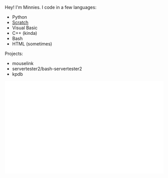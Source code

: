 Hey! I'm Minnies. I code in a few languages:
 - Python
 - [Scratch](https://scratch.mit.edu/users/minniesworld)
 - Visual Basic
 - C++ (kinda)
 - Bash
 - HTML (sometimes)

Projects:
 - mouselink
 - servertester2/bash-servertester2
 - kpdb

![](https://raw.githubusercontent.com/minniesbaa/github-stats/master/generated/overview.svg#gh-dark-mode-only)

<!---
minniesBaa/minniesBaa is a ✨ special ✨ repository because its `README.md` (this file) appears on your GitHub profile.
You can click the Preview link to take a look at your changes.
--->
